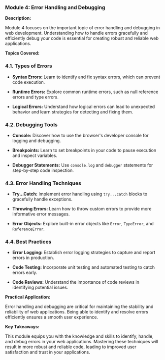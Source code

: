 ### Module 4: Error Handling and Debugging

**Description:**

Module 4 focuses on the important topic of error handling and debugging in web development. Understanding how to handle errors gracefully and efficiently debug your code is essential for creating robust and reliable web applications.

**Topics Covered:**

### 4.1. Types of Errors

- **Syntax Errors:** Learn to identify and fix syntax errors, which can prevent code execution.

- **Runtime Errors:** Explore common runtime errors, such as null reference errors and type errors.

- **Logical Errors:** Understand how logical errors can lead to unexpected behavior and learn strategies for detecting and fixing them.

### 4.2. Debugging Tools

- **Console:** Discover how to use the browser's developer console for logging and debugging.

- **Breakpoints:** Learn to set breakpoints in your code to pause execution and inspect variables.

- **Debugger Statements:** Use `console.log` and `debugger` statements for step-by-step code inspection.

### 4.3. Error Handling Techniques

- **Try...Catch:** Implement error handling using `try...catch` blocks to gracefully handle exceptions.

- **Throwing Errors:** Learn how to throw custom errors to provide more informative error messages.

- **Error Objects:** Explore built-in error objects like `Error`, `TypeError`, and `ReferenceError`.

### 4.4. Best Practices

- **Error Logging:** Establish error logging strategies to capture and report errors in production.

- **Code Testing:** Incorporate unit testing and automated testing to catch errors early.

- **Code Reviews:** Understand the importance of code reviews in identifying potential issues.

**Practical Application:**

Error handling and debugging are critical for maintaining the stability and reliability of web applications. Being able to identify and resolve errors efficiently ensures a smooth user experience.

**Key Takeaways:**

This module equips you with the knowledge and skills to identify, handle, and debug errors in your web applications. Mastering these techniques will result in more robust and reliable code, leading to improved user satisfaction and trust in your applications.
